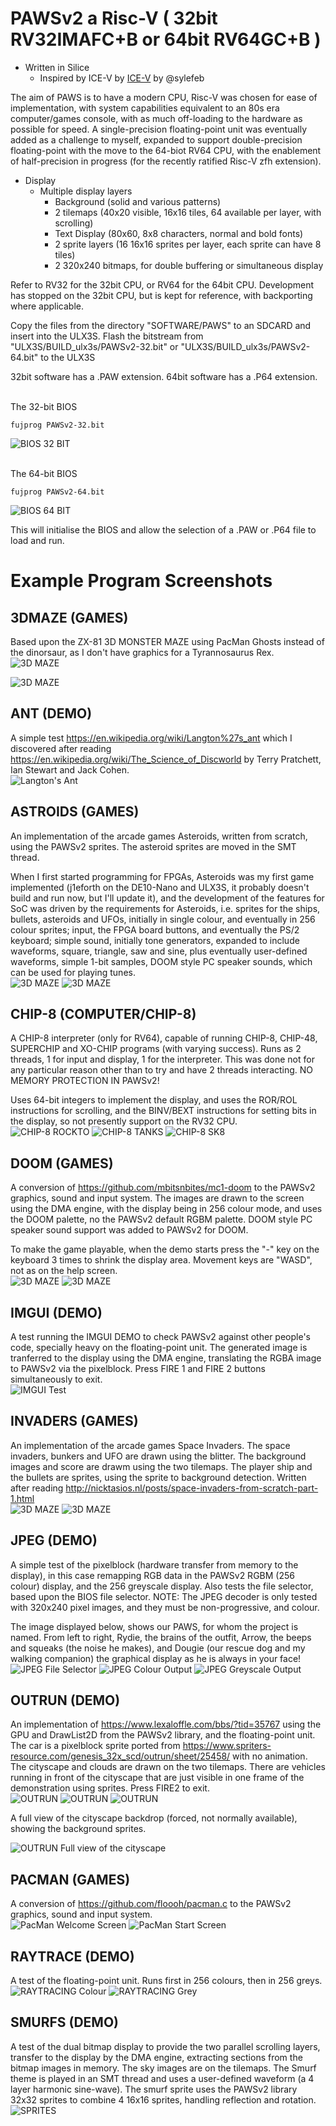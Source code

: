 # PAWSv2 a Risc-V ( 32bit RV32IMAFC+B or 64bit RV64GC+B )

* Written in Silice
    * Inspired by ICE-V by [ICE-V](https://github.com/sylefeb/Silice/tree/master/projects/ice-v) by @sylefeb

The aim of PAWS is to have a modern CPU, Risc-V was chosen for ease of implementation, with system capabilities equivalent to an 80s era computer/games console, with as much off-loading to the hardware as possible for speed. A single-precision floating-point unit was eventually added as a challenge to myself, expanded to support double-precision floating-point with the move to the 64-biot RV64 CPU, with the enablement of half-precision in progress (for the recently ratified Risc-V zfh extension).

* Display
    * Multiple display layers
        * Background (solid and various patterns)
        * 2 tilemaps (40x20 visible, 16x16 tiles, 64 available per layer, with scrolling)
        * Text Display (80x60, 8x8 characters, normal and bold fonts)
        * 2 sprite layers (16 16x16 sprites per layer, each sprite can have 8 tiles)
        * 2 320x240 bitmaps, for double buffering or simultaneous display

Refer to RV32 for the 32bit CPU, or RV64 for the 64bit CPU. Development has stopped on the 32bit CPU, but is kept for reference, with backporting where applicable.

Copy the files from the directory "SOFTWARE/PAWS" to an SDCARD and insert into the ULX3S. Flash the bitstream from "ULX3S/BUILD_ulx3s/PAWSv2-32.bit" or "ULX3S/BUILD_ulx3s/PAWSv2-64.bit" to the ULX3S

32bit software has a .PAW extension. 64bit software has a .P64 extension.

<br>
The 32-bit BIOS
<br>

```
fujprog PAWSv2-32.bit
```

![BIOS 32 BIT](Reference/Graphics/BIOS-32.jpg)

<br>
The 64-bit BIOS
<br>

```
fujprog PAWSv2-64.bit
```

![BIOS 64 BIT](Reference/Graphics/BIOS-64.jpg)

This will initialise the BIOS and allow the selection of a .PAW or .P64 file to load and run.

# Example Program Screenshots

## 3DMAZE (GAMES)
Based upon the ZX-81 3D MONSTER MAZE using PacMan Ghosts instead of the dinorsaur, as I don't have graphics for a Tyrannosaurus Rex.
<br>
![3D MAZE](Reference/Graphics/MAZE-1.jpg)

![3D MAZE](Reference/Graphics/MAZE-2.jpg)

## ANT (DEMO)
A simple test https://en.wikipedia.org/wiki/Langton%27s_ant which I discovered after reading https://en.wikipedia.org/wiki/The_Science_of_Discworld by Terry Pratchett, Ian Stewart and Jack Cohen.
<br>
![Langton's Ant](Reference/Graphics/ANT.jpg)

## ASTROIDS (GAMES)
An implementation of the arcade games Asteroids, written from scratch, using the PAWSv2 sprites. The asteroid sprites are moved in the SMT thread.

When I first started programming for FPGAs, Asteroids was my first game implemented (j1eforth on the DE10-Nano and ULX3S, it probably doesn't build and run now, but I'll update it), and the development of the features for SoC was driven by the requirements for Asteroids, i.e. sprites for the ships, bullets, asteroids and UFOs, initially in single colour, and eventually in 256 colour sprites; input, the FPGA board buttons, and eventually the PS/2 keyboard; simple sound, initially tone generators, expanded to include waveforms, square, triangle, saw and sine, plus eventually user-defined waveforms, simple 1-bit samples, DOOM style PC speaker sounds, which can be used for playing tunes.
<br>
![3D MAZE](Reference/Graphics/ASTEROIDS-1.jpg)
![3D MAZE](Reference/Graphics/ASTEROIDS-2.jpg)

## CHIP-8 (COMPUTER/CHIP-8)
A CHIP-8 interpreter (only for RV64), capable of running CHIP-8, CHIP-48, SUPERCHIP and XO-CHIP programs (with varying success). Runs as 2 threads, 1 for input and display, 1 for the interpreter. This was done not for any particular reason other than to try and have 2 threads interacting. NO MEMORY PROTECTION IN PAWSv2!

Uses 64-bit integers to implement the display, and uses the ROR/ROL instructions for scrolling, and the BINV/BEXT instructions for setting bits in the display, so not presently support on the RV32 CPU.
<br>
![CHIP-8 ROCKTO](Reference/Graphics/CHIP8-1.jpg)
![CHIP-8 TANKS](Reference/Graphics/CHIP8-2.jpg)
![CHIP-8 SK8](Reference/Graphics/CHIP8-3.jpg)

## DOOM (GAMES)
A conversion of https://github.com/mbitsnbites/mc1-doom to the PAWSv2 graphics, sound and input system. The images are drawn to the screen using the DMA engine, with the display being in 256 colour mode, and uses the DOOM palette, no the PAWSv2 default RGBM palette. DOOM style PC speaker sound support was added to PAWSv2 for DOOM.

To make the game playable, when the demo starts press the "-" key on the keyboard 3 times to shrink the display area. Movement keys are "WASD", not as on the help screen.
<br>
![3D MAZE](Reference/Graphics/DOOM-1.jpg)
![3D MAZE](Reference/Graphics/DOOM-2.jpg)

## IMGUI (DEMO)
A test running the IMGUI DEMO to check PAWSv2 against other people's code, specially heavy on the floating-point unit. The generated image is tranferred to the display using the DMA engine, translating the RGBA image to PAWSv2 via the pixelblock. Press FIRE 1 and FIRE 2 buttons simultaneously to exit.
<br>
![IMGUI Test](Reference/Graphics/IMGUI.jpg)

## INVADERS (GAMES)
An implementation of the arcade games Space Invaders. The space invaders, bunkers and UFO are drawn using the blitter. The background images and score are drawm using the two tilemaps. The player ship and the bullets are sprites, using the sprite to background detection. Written after reading http://nicktasios.nl/posts/space-invaders-from-scratch-part-1.html
<br>
![3D MAZE](Reference/Graphics/INVADERS-1.jpg)
![3D MAZE](Reference/Graphics/INVADERS-2.jpg)

## JPEG (DEMO)
A simple test of the pixelblock (hardware transfer from memory to the display), in this case remapping RGB data in the PAWSv2 RGBM (256 colour) display, and the 256 greyscale display. Also tests the file selector, based upon the BIOS file selector. NOTE: The JPEG decoder is only tested with 320x240 pixel images, and they must be non-progressive, and colour.

The image displayed below, shows our PAWS, for whom the project is named. From left to right, Rydie, the brains of the outfit, Arrow, the beeps and squeaks (the noise he makes), and Dougie (our rescue dog and my walking companion) the graphical display as he is always in your face!
<br>
![JPEG File Selector](Reference/Graphics/JPEG-1.jpg)
![JPEG Colour Output](Reference/Graphics/JPEG-2.jpg)
![JPEG Greyscale Output](Reference/Graphics/JPEG-3.jpg)


## OUTRUN (DEMO)
An implementation of https://www.lexaloffle.com/bbs/?tid=35767 using the GPU and DrawList2D from the PAWSv2 library, and the floating-point unit. The car is a pixelblock sprite ported from https://www.spriters-resource.com/genesis_32x_scd/outrun/sheet/25458/ with no animation. The cityscape and clouds are drawn on the two tilemaps. There are vehicles running in front of the cityscape that are just visible in one frame of the demonstration using sprites. Press FIRE2 to exit.
<br>
![OUTRUN](Reference/Graphics/OUTRUN-1.jpg)
![OUTRUN](Reference/Graphics/OUTRUN-2.jpg)
![OUTRUN](Reference/Graphics/OUTRUN-3.jpg)

A full view of the cityscape backdrop (forced, not normally available), showing the background sprites.

![OUTRUN Full view of the cityscape](Reference/Graphics/OUTRUN-4.jpg)

## PACMAN (GAMES)
A conversion of https://github.com/floooh/pacman.c to the PAWSv2 graphics, sound and input system.
<br>
![PacMan Welcome Screen](Reference/Graphics/PACMAN-1.jpg)
![PacMan Start Screen](Reference/Graphics/PACMAN-2.jpg)

## RAYTRACE (DEMO)
A test of the floating-point unit. Runs first in 256 colours, then in 256 greys.
<br>
![RAYTRACING Colour](Reference/Graphics/RAY-1.jpg)
![RAYTRACING Grey](Reference/Graphics/RAY-2.jpg)

## SMURFS (DEMO)
A test of the dual bitmap display to provide the two parallel scrolling layers, transfer to the display by the DMA engine, extracting sections from the bitmap images in memory. The sky images are on the tilemaps. The Smurf theme is played in an SMT thread and uses a user-defined waveform (a 4 layer harmonic sine-wave). The smurf sprite uses the PAWSv2 library 32x32 sprites to combine 4 16x16 sprites, handling reflection and rotation.
<br>
![SPRITES](Reference/Graphics/SMURFS.jpg)
